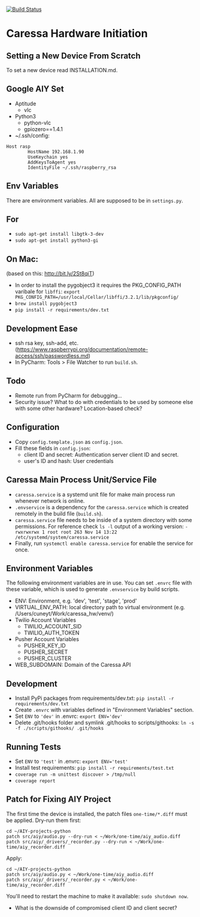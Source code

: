 [![Build Status](https://semaphoreci.com/api/v1/projects/90506832-0913-4cc8-8125-f32b1aacade5/2521956/badge.svg)](https://semaphoreci.com/caressa/caressa-hw)


# Caressa Hardware Initiation

## Setting a New Device From Scratch

To set a new device read INSTALLATION.md. 

## Google AIY Set

* Aptitude
    * vlc
* Python3
    * python-vlc
    * gpiozero==1.4.1
* ~/.ssh/config:
```
Host rasp
        HostName 192.168.1.90
        UseKeychain yes
        AddKeysToAgent yes
        IdentityFile ~/.ssh/raspberry_rsa
```

## Env Variables

There are environment variables. All are supposed to be in `settings.py`.

## For 

* `sudo apt-get install libgtk-3-dev`
* `sudo apt-get install python3-gi`

## On Mac:

(based on this: http://bit.ly/2St8qiT)
* In order to install the pygobject3 it requires the PKG_CONFIG_PATH varibale for `libffi`: 
`export PKG_CONFIG_PATH=/usr/local/Cellar/libffi/3.2.1/lib/pkgconfig/`
* `brew install pygobject3`
* `pip install -r requirements/dev.txt`

## Development Ease

* ssh rsa key, ssh-add, etc. (https://www.raspberrypi.org/documentation/remote-access/ssh/passwordless.md)
* In PyCharm: Tools > File Watcher to run `build.sh`.

## Todo

* Remote run from PyCharm for debugging...
* Security issue? What to do with credentials to be used by someone else with some other hardware? Location-based 
check? 

## Configuration

* Copy `config.template.json` as `config.json`.
* Fill these fields in `config.json`:
    * client ID and secret: Authentication server client ID and secret.
    * user's ID and hash: User credentials

## Caressa Main Process Unit/Service File

* `caressa.service` is a systemd unit file for make main process run whenever network is online.
* `.envservice` is a dependency for the `caressa.service` which is created remotely in the build file (`build.sh`).
* `caressa.service` file needs to be inside of a system directory with some permissions. 
For reference check `ls -l` output of a working version: 
`-rwxrwxrwx 1 root root 263 Nov 14 13:22 /etc/systemd/system/caressa.service` 
* Finally, run `systemctl enable caressa.service` for enable the service for once.

## Environment Variables

The following environment variables are in use. You can set `.envrc` file with these variable, which is used to generate `.envservice` by build scripts.

* ENV: Environment, e.g. 'dev', 'test', 'stage', 'prod'
* VIRTUAL_ENV_PATH: local directory path to virtual environment (e.g. /Users/cuneyt/Work/caressa_hw/venv/)
* Twilio Account Variables
    * TWILIO_ACCOUNT_SID
    * TWILIO_AUTH_TOKEN
* Pusher Account Variables
    * PUSHER_KEY_ID
    * PUSHER_SECRET
    * PUSHER_CLUSTER
* WEB_SUBDOMAIN: Domain of the Caressa API

## Development

* Install PyPi packages from requirements/dev.txt: `pip install -r requirements/dev.txt`
* Create `.envrc` with variables defined in "Environment Variables" section.
* Set `ENV` to `'dev'` in .envrc: `export ENV='dev'`
* Delete .git/hooks folder and symlink .git/hooks to scripts/githooks: `ln -s -f ./scripts/githooks/ .git/hooks`

## Running Tests

* Set `ENV` to `'test'` in .envrc: `export ENV='test'` 
* Install test requirements: `pip install -r requirements/test.txt`
* `coverage run -m unittest discover > /tmp/null`
* `coverage report`

## Patch for Fixing AIY Project

The first time the device is installed, the patch files `one-time/*.diff` must be applied. Dry-run them first:

```
cd ~/AIY-projects-python
patch src/aiy/audio.py --dry-run < ~/Work/one-time/aiy_audio.diff
patch src/aiy/_drivers/_recorder.py --dry-run < ~/Work/one-time/aiy_recorder.diff
``` 

Apply:

```
cd ~/AIY-projects-python
patch src/aiy/audio.py < ~/Work/one-time/aiy_audio.diff
patch src/aiy/_drivers/_recorder.py < ~/Work/one-time/aiy_recorder.diff
```

You'll need to restart the machine to make it available: `sudo shutdown now`.

* What is the downside of compromised client ID and client secret?